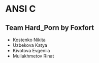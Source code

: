 # ANSI C
## Team Hard_Porn by Foxfort
* Kostenko Nikita
* Uzbekova Katya
* Kivotova Evgeniia
* Mullakhmetov Rinat




